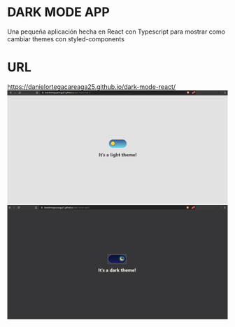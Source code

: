 # DARK MODE APP

Una pequeña aplicación hecha en React con Typescript para mostrar como cambiar themes con styled-components

# URL

https://danielortegacareaga25.github.io/dark-mode-react/
![Captura de pantalla](/sreenshots/screen01.PNG)
![Captura de pantalla](/sreenshots/screen02.PNG)

